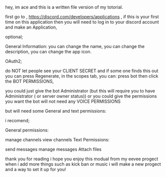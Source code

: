 hey, im ace and this is a written file version of my totorial.

first go to , https://discord.com/developers/applications ,
if this is your first time on this application then you will need to log in to your discord account and make an Application,

optional;

General Information: 
you can change the name,
you can change the description,
you can change the app icon.

OAuth2;

do NOT let people see your CLIENT SECRET and if some one finds this out you can press Regenerate,
in the scopes tab, you can:
press bot then click the BOT PERMISSIONS,

you could just give the bot Administrator (but this will require you to have Administrator ( or server owner status))
or you could give the permissions you want the bot will not need any VOICE PERMISSIONS

but will need some General and text permissions:

i recomend;

General permissions:

manage channels
view channels
Text Permissions:

send messages
manage messages
Attach files

thank you for reading i hope you enjoy this modual from my eevee progect when i add more things such as kick ban or music i will make a new progect and a way to set it up for you!
